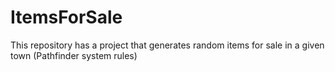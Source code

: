 ItemsForSale
============

This repository has a project that generates random items for sale in a given town (Pathfinder system rules)